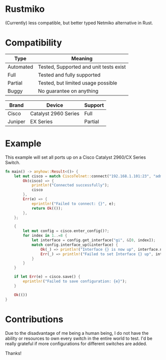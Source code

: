 # Rustmiko

(Currently) less compatible, but better typed Netmiko alternative in Rust.

# Compatibility

| Type      | Meaning                                |
|-----------|----------------------------------------|
| Automated | Tested, Supported and unit tests exist |
| Full      | Tested and fully supported             |
| Partial   | Tested, but limited usage possible     |
| Buggy     | No guarantee on anything               |

| Brand   | Device               | Support |
|---------|----------------------|---------|
| Cisco   | Catalyst 2960 Series | Full    |
| Juniper | EX Series            | Partial |

# Example

This example will set all ports up on a Cisco Catalyst 2960/CX Series Switch.

```rust
fn main() -> anyhow::Result<()> {
	let mut cisco = match CiscoTelnet::connect("192.168.1.101:23", "admin", "admin") {
		Ok(cisco) => {
			println!("Connected successfully");
			cisco
		},
		Err(e) => {
			eprintln!("Failed to connect: {}", e);
			return Ok(());
		},
	};

	{
		let mut config = cisco.enter_config()?;
		for index in 1..=8 {
			let interface = config.get_interface("gi", &[0, index]);
			match config.interface_up(&interface) {
                Ok(_) => println!("Interface {} is now up", interface.name()),
                Err(_) => println!("Failed to set Interface {} up", interface.name())
            }
		}
	}

	if let Err(e) = cisco.save() {
		eprintln!("Failed to save configuration: {e}");
	}

	Ok(())
}
```

# Contributions

Due to the disadvantage of me being a human being, I do not have the ability or resources
to own every switch in the entire world to test. I'd be really grateful if more configurations
for different switches are added.

Thanks!